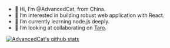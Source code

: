- 👋 Hi, I’m @AdvancedCat, from China.
- 👀 I’m interested in building robust web application with React.
- 🌱 I’m currently learning node.js deeply.
- 💞️ I’m looking at collaborating on [Taro](https://github.com/NervJS/taro).

[![AdvancedCat's github stats](https://github-readme-stats.vercel.app/api?username=advancedcat)](https://github.com/AdvancedCat)

<!---
AdvancedCat/AdvancedCat is a ✨ special ✨ repository because its `README.md` (this file) appears on your GitHub profile.
You can click the Preview link to take a look at your changes.
--->
